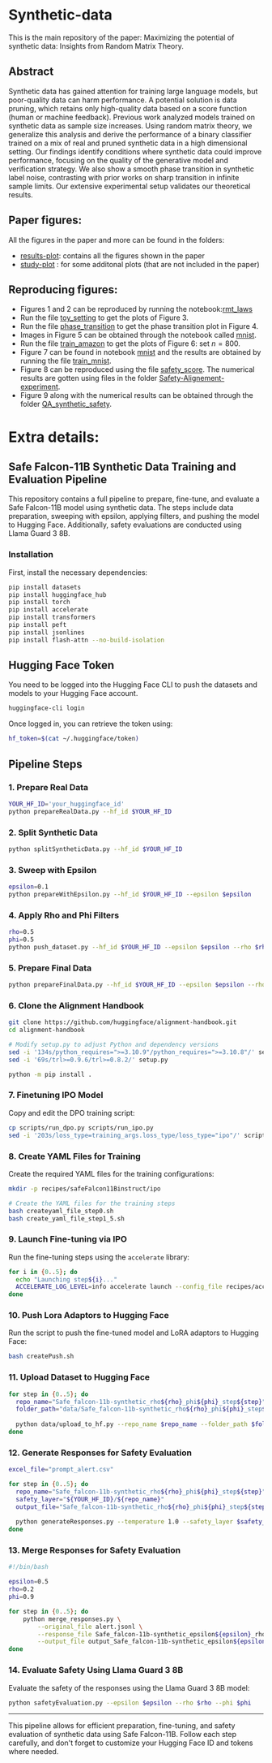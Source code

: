 # Synthetic-data
This is the main repository of the paper: Maximizing the potential of synthetic data: Insights from Random Matrix Theory.

## Abstract
Synthetic data has gained attention for training large language models, but poor-quality data can harm performance. A potential solution is data pruning, which retains only high-quality data based on a score function (human or machine feedback). Previous work analyzed models trained on synthetic data as sample size increases.
Using random matrix theory, we generalize this analysis and derive the performance of a binary classifier trained on a mix of real and pruned synthetic data in a high dimensional setting. Our findings identify conditions where synthetic data could improve performance, focusing on the quality of the generative model and verification strategy. We also show a smooth phase transition in synthetic label noise, contrasting with prior works on sharp transition in infinite sample limits. Our extensive experimental setup validates our theoretical results.

## Paper figures:
All the figures in the paper and more can be found in the folders: 
* [results-plot](results-plot/): contains all the figures shown in the paper
* [study-plot](study-plot/) : for some additonal plots (that are not included in the paper)

## Reproducing figures:
* Figures 1 and 2 can be reproduced by running the notebook:[rmt_laws](rmt_laws.ipynb)
* Run the file [toy_setting](toy_setting.py) to get the plots of Figure 3.
* Run the file [phase_transition](phase_transition.py) to get the phase transition plot in Figure 4.
* Images in Figure 5 can be obtained through the notebook called [mnist](mnist.ipynb). 
* Run the file [train_amazon](train_amazon.py) to get the plots of Figure 6: set $n = 800$.
* Figure 7 can be found in notebook [mnist](mnist.ipynb) and the results are obtained by running the file [train_mnist](train_mnist.py).
* Figure 8 can be reproduced using the file [safety_score](safety_score.py). The numerical results are gotten using files in the folder [Safety-Alignement-experiment](Safety-Alignement-experiment/).
* Figure 9 along with the numerical results can be obtained through the folder [QA_synthetic_safety](QA_synthetic_safety/).

# Extra details:

## Safe Falcon-11B Synthetic Data Training and Evaluation Pipeline

This repository contains a full pipeline to prepare, fine-tune, and evaluate a Safe Falcon-11B model using synthetic data. The steps include data preparation, sweeping with epsilon, applying filters, and pushing the model to Hugging Face. Additionally, safety evaluations are conducted using Llama Guard 3 8B.

### Installation

First, install the necessary dependencies:

```bash
pip install datasets
pip install huggingface_hub
pip install torch
pip install accelerate
pip install transformers
pip install peft
pip install jsonlines
pip install flash-attn --no-build-isolation
```

## Hugging Face Token

You need to be logged into the Hugging Face CLI to push the datasets and models to your Hugging Face account.

```bash
huggingface-cli login
```

Once logged in, you can retrieve the token using:

```bash
hf_token=$(cat ~/.huggingface/token)
```

## Pipeline Steps

### 1. Prepare Real Data

```bash
YOUR_HF_ID='your_huggingface_id'
python prepareRealData.py --hf_id $YOUR_HF_ID
```

### 2. Split Synthetic Data

```bash
python splitSyntheticData.py --hf_id $YOUR_HF_ID
```

### 3. Sweep with Epsilon

```bash
epsilon=0.1
python prepareWithEpsilon.py --hf_id $YOUR_HF_ID --epsilon $epsilon
```

### 4. Apply Rho and Phi Filters

```bash
rho=0.5
phi=0.5
python push_dataset.py --hf_id $YOUR_HF_ID --epsilon $epsilon --rho $rho --phi $phi
```

### 5. Prepare Final Data

```bash
python prepareFinalData.py --hf_id $YOUR_HF_ID --epsilon $epsilon --rho $rho --phi $phi
```

### 6. Clone the Alignment Handbook

```bash
git clone https://github.com/huggingface/alignment-handbook.git
cd alignment-handbook

# Modify setup.py to adjust Python and dependency versions
sed -i '134s/python_requires=">=3.10.9"/python_requires=">=3.10.8"/' setup.py && \
sed -i '69s/trl>=0.9.6/trl>=0.8.2/' setup.py

python -m pip install .
```

### 7. Finetuning IPO Model

Copy and edit the DPO training script:

```bash
cp scripts/run_dpo.py scripts/run_ipo.py
sed -i '203s/loss_type=training_args.loss_type/loss_type="ipo"/' scripts/run_ipo.py
```

### 8. Create YAML Files for Training

Create the required YAML files for the training configurations:

```bash
mkdir -p recipes/safeFalcon11Binstruct/ipo

# Create the YAML files for the training steps
bash createyaml_file_step0.sh
bash create_yaml_file_step1_5.sh
```

### 9. Launch Fine-tuning via IPO

Run the fine-tuning steps using the `accelerate` library:

```bash
for i in {0..5}; do
  echo "Launching step${i}..."
  ACCELERATE_LOG_LEVEL=info accelerate launch --config_file recipes/accelerate_configs/multi_gpu.yaml scripts/run_ipo.py recipes/safeFalcon11Binstruct/ipo/config_qlora_step${i}.yaml
done
```

### 10. Push Lora Adaptors to Hugging Face

Run the script to push the fine-tuned model and LoRA adaptors to Hugging Face:

```bash
bash createPush.sh
```

### 11. Upload Dataset to Hugging Face

```bash
for step in {0..5}; do
  repo_name="Safe_falcon-11b-synthetic_rho${rho}_phi${phi}_step${step}"
  folder_path="data/Safe_falcon-11b-synthetic_rho${rho}_phi${phi}_step${step}"
  
  python data/upload_to_hf.py --repo_name $repo_name --folder_path $folder_path --user_or_org $YOUR_HF_ID --hf_token $hf_token
done
```

### 12. Generate Responses for Safety Evaluation

```bash
excel_file="prompt_alert.csv"

for step in {0..5}; do
  repo_name="Safe_falcon-11b-synthetic_rho${rho}_phi${phi}_step${step}"
  safety_layer="${YOUR_HF_ID}/${repo_name}"
  output_file="Safe_falcon-11b-synthetic_rho${rho}_phi${phi}_step${step}-alert.jsonl"
  
  python generateResponses.py --temperature 1.0 --safety_layer $safety_layer --input_file $excel_file --output_file $output_file
done
```

### 13. Merge Responses for Safety Evaluation

```bash
#!/bin/bash

epsilon=0.5
rho=0.2
phi=0.9

for step in {0..5}; do
    python merge_responses.py \
        --original_file alert.jsonl \
        --response_file Safe_falcon-11b-synthetic_epsilon${epsilon}_rho${rho}_phi${phi}_step${step}-alert.jsonl \
        --output_file output_Safe_falcon-11b-synthetic_epsilon${epsilon}_rho${rho}_phi${phi}_step${step}-alert.jsonl
done
```

### 14. Evaluate Safety Using Llama Guard 3 8B

Evaluate the safety of the responses using the Llama Guard 3 8B model:

```bash
python safetyEvaluation.py --epsilon $epsilon --rho $rho --phi $phi
```

---

This pipeline allows for efficient preparation, fine-tuning, and safety evaluation of synthetic data using Safe Falcon-11B. Follow each step carefully, and don't forget to customize your Hugging Face ID and tokens where needed.

